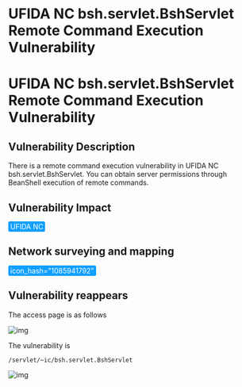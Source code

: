 # UFIDA NC bsh.servlet.BshServlet Remote Command Execution Vulnerability

# UFIDA NC bsh.servlet.BshServlet Remote Command Execution Vulnerability

## Vulnerability Description

There is a remote command execution vulnerability in UFIDA NC bsh.servlet.BshServlet. You can obtain server permissions through BeanShell execution of remote commands.

## Vulnerability Impact

<span style="background-color:rgb(18, 160, 255); padding: 2px 4px; border-radius: 3px; color: white;">UFIDA NC</span>

## Network surveying and mapping

<span style="background-color:rgb(18, 160, 255); padding: 2px 4px; border-radius: 3px; color: white;">icon_hash="1085941792"</span>

## Vulnerability reappears

The access page is as follows



![img](https://raw.githubusercontent.com/PeiQi0/PeiQi-WIKI-Book/refs/heads/main/docs/.vuepress/../.vuepress/public/img/image-20210531220356962.png)



The vulnerability is



```plain
/servlet/~ic/bsh.servlet.BshServlet
```



![img](https://raw.githubusercontent.com/PeiQi0/PeiQi-WIKI-Book/refs/heads/main/docs/.vuepress/../.vuepress/public/img/image-20210531220503672.png)